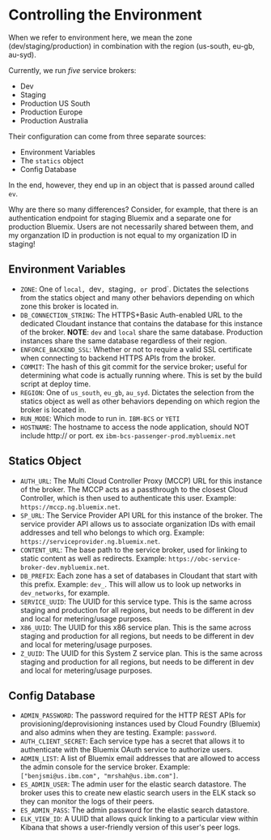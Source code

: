 # Controlling the Environment

When we refer to environment here, we mean the zone (dev/staging/production) in combination with the region (us-south, eu-gb, au-syd).

Currently, we run *five* service brokers:
- Dev
- Staging
- Production US South
- Production Europe
- Production Australia

Their configuration can come from three separate sources:
- Environment Variables
- The `statics` object
- Config Database

In the end, however, they end up in an object that is passed around called `ev`.

Why are there so many differences?  Consider, for example, that there is an authentication endpoint for staging Bluemix and a separate one for production Bluemix.  Users are not necessarily shared between them, and my organzation ID in production is not equal to my organization ID in staging!

## Environment Variables

- `ZONE`: One of `local, `dev`, `staging`, or `prod`.  Dictates the selections from the statics object and many other behaviors depending on which zone this broker is located in.
- `DB_CONNECTION_STRING`: The HTTPS+Basic Auth-enabled URL to the dedicated Cloudant instance that contains the database for this instance of the broker. **NOTE**: `dev` and `local` share the same database.  Production instances share the same database regardless of their region. 
- `ENFORCE_BACKEND_SSL`: Whether or not to require a valid SSL certificate when connecting to backend HTTPS APIs from the broker.
- `COMMIT`: The hash of this git commit for the service broker; useful for determining what code is actually running where.  This is set by the build script at deploy time.
- `REGION`: One of `us_south`, `eu_gb`, `au_syd`. Dictates the selection from the statics object as well as other behaviors depending on which region the broker is located in.
- `RUN_MODE`: Which mode to run in. `IBM-BCS` or `YETI`
- `HOSTNAME`: The hostname to access the node application, should NOT include http:// or port.  ex `ibm-bcs-passenger-prod.mybluemix.net`

## Statics Object

- `AUTH_URL`: The Multi Cloud Controller Proxy (MCCP) URL for this instance of the broker. The MCCP acts as a passthrough to the closest Cloud Controller, which is then used to authenticate this user.  Example: `https://mccp.ng.bluemix.net`.
- `SP_URL`: The Service Provider API URL for this instance of the broker.  The service provider API allows us to associate organization IDs with email addresses and tell who belongs to which org.  Example: `https://serviceprovider.ng.bluemix.net`.
- `CONTENT_URL`: The base path to the service broker, used for linking to static content as well as redirects. Example: `https://obc-service-broker-dev.mybluemix.net`.
- `DB_PREFIX`: Each zone has a set of databases in Cloudant that start with this prefix. Example: `dev_`.  This will allow us to look up networks in `dev_networks`, for example.
- `SERVICE_UUID`: The UUID for this service type.  This is the same across staging and production for all regions, but needs to be different in dev and local for metering/usage purposes. 
- `X86_UUID`: The UUID for this x86 service plan.  This is the same across staging and production for all regions, but needs to be different in dev and local for metering/usage purposes.
- `Z_UUID`: The UUID for this System Z service plan.  This is the same across staging and production for all regions, but needs to be different in dev and local for metering/usage purposes.

## Config Database

- `ADMIN_PASSWORD`: The password required for the HTTP REST APIs for provisioning/deprovisioning instances used by Cloud Foundry (Bluemix) and also admins when they are testing. Example: `password`.
- `AUTH_CLIENT_SECRET`: Each service type has a secret that allows it to authenticate with the Bluemix OAuth service to authorize users.
- `ADMIN_LIST`: A list of Bluemix email addresses that are allowed to access the admin console for the service broker.  Example: `["benjsmi@us.ibm.com", "mrshah@us.ibm.com"]`.
- `ES_ADMIN_USER`: The admin user for the elastic search datastore.  The broker uses this to create new elastic search users in the ELK stack so they can monitor the logs of their peers.
- `ES_ADMIN_PASS`: The admin password for the elastic search datastore.
- `ELK_VIEW_ID`: A UUID that allows quick linking to a particular view within Kibana that shows a user-friendly version of this user's peer logs.
